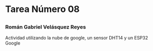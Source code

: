 # Tarea Número 08
## 
## 
### Román Gabriel Velásquez Reyes
Actividad utilizando la nube de google, un sensor DHT14 y un ESP32
Google
